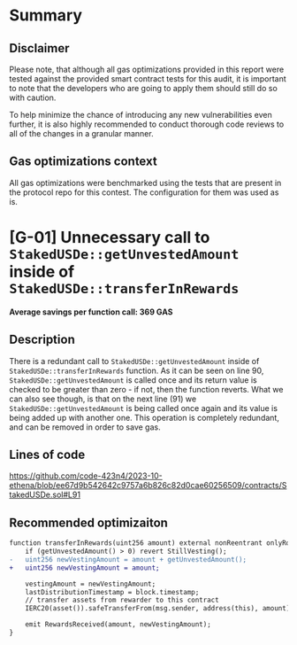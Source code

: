 # Summary

## Disclaimer

Please note, that although all gas optimizations provided in this report were tested against the provided smart contract tests for this audit, it is important to note that the developers who are going to apply them should still do so with caution.

To help minimize the chance of introducing any new vulnerabilities even further, it is also highly recommended to conduct thorough code reviews to all of the changes in a granular manner. 

## Gas optimizations context

All gas optimizations were benchmarked using the tests that are present in the protocol repo for this contest. The configuration for them was used as is.


# [G-01] Unnecessary call to `StakedUSDe::getUnvestedAmount` inside of `StakedUSDe::transferInRewards` 

**Average savings per function call: 369 GAS**

## Description

There is a redundant call to `StakedUSDe::getUnvestedAmount` inside of `StakedUSDe::transferInRewards` function. As it can be seen on line 90,  `StakedUSDe::getUnvestedAmount` is called once and its return value is checked to be greater than zero - if not, then the function reverts. What we can also see though, is that on the next line (91) we `StakedUSDe::getUnvestedAmount` is being called once again and its value is being added up with another one. This operation is completely redundant, and can be removed in order to save gas.

## Lines of code

https://github.com/code-423n4/2023-10-ethena/blob/ee67d9b542642c9757a6b826c82d0cae60256509/contracts/StakedUSDe.sol#L91

## Recommended optimizaiton

```diff
function transferInRewards(uint256 amount) external nonReentrant onlyRole(REWARDER_ROLE) notZero(amount) {
    if (getUnvestedAmount() > 0) revert StillVesting();
-   uint256 newVestingAmount = amount + getUnvestedAmount();
+   uint256 newVestingAmount = amount;

    vestingAmount = newVestingAmount;
    lastDistributionTimestamp = block.timestamp;
    // transfer assets from rewarder to this contract
    IERC20(asset()).safeTransferFrom(msg.sender, address(this), amount);

    emit RewardsReceived(amount, newVestingAmount);
}
```